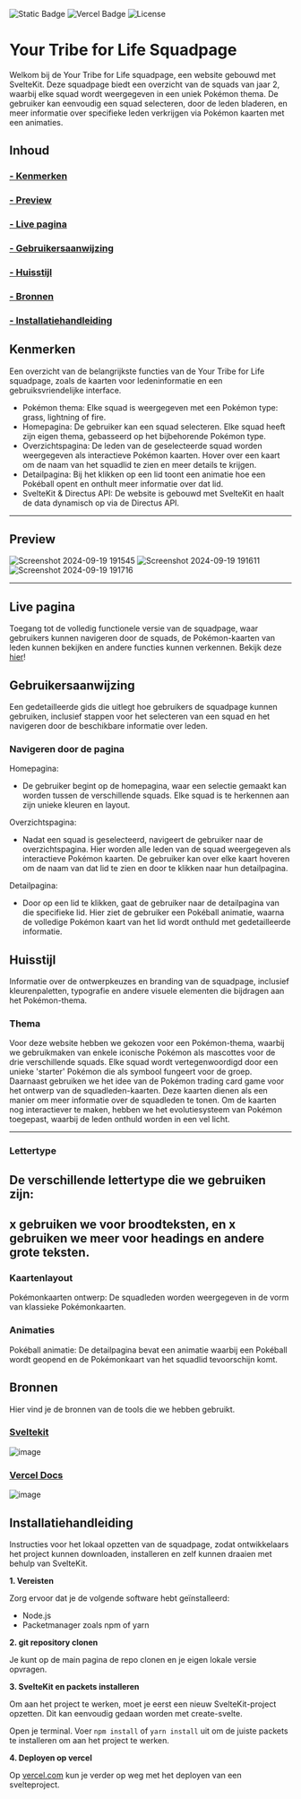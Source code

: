 ![Static Badge](https://img.shields.io/badge/usage-sveltekit-orange) ![Vercel Badge](https://deploy-badge.vercel.app/vercel/deploy-badge) ![License](https://img.shields.io/badge/license-MIT-blue)

# Your Tribe for Life Squadpage
Welkom bij de Your Tribe for Life squadpage, een website gebouwd met SvelteKit. Deze squadpage biedt een overzicht van de squads van jaar 2, waarbij elke squad wordt weergegeven in een uniek Pokémon thema. De gebruiker kan eenvoudig een squad selecteren, door de leden bladeren, en meer informatie over specifieke leden verkrijgen via Pokémon kaarten met een animaties.

## Inhoud

### [- Kenmerken](https://github.com/Khdulkadir/your-tribe-for-life-squad-page?tab=readme-ov-file#kenmerken)
### [- Preview ](https://github.com/Khdulkadir/your-tribe-for-life-squad-page?tab=readme-ov-file#preview)
### [- Live pagina](https://github.com/Khdulkadir/your-tribe-for-life-squad-page?tab=readme-ov-file#live-pagina)
### [- Gebruikersaanwijzing](https://github.com/Khdulkadir/your-tribe-for-life-squad-page?tab=readme-ov-file#gebruikersaanwijzing)
### [- Huisstijl](https://github.com/Khdulkadir/your-tribe-for-life-squad-page?tab=readme-ov-file#huisstijl)
### [- Bronnen](https://github.com/Khdulkadir/your-tribe-for-life-squad-page?tab=readme-ov-file#bronnen)
### [- Installatiehandleiding](https://github.com/Khdulkadir/your-tribe-for-life-squad-page?tab=readme-ov-file#installatiehandleiding-1)


## Kenmerken
Een overzicht van de belangrijkste functies van de Your Tribe for Life squadpage, zoals de kaarten voor ledeninformatie en een gebruiksvriendelijke interface.

- Pokémon thema: Elke squad is weergegeven met een Pokémon type: grass, lightning of fire.
- Homepagina: De gebruiker kan een squad selecteren. Elke squad heeft zijn eigen thema, gebasseerd op het bijbehorende Pokémon type.
- Overzichtspagina: De leden van de geselecteerde squad worden weergegeven als interactieve Pokémon kaarten. Hover over een kaart om de naam van het squadlid te zien en meer details te krijgen.
- Detailpagina: Bij het klikken op een lid toont een animatie hoe een Pokéball opent en onthult meer informatie over dat lid. 
- SvelteKit & Directus API: De website is gebouwd met SvelteKit en haalt de data dynamisch op via de Directus API.

------------------------------------------------------------------------------------------------------------------
## Preview
![Screenshot 2024-09-19 191545](https://github.com/user-attachments/assets/7e7859dd-b0b5-4494-89b5-d9b30b8820fa)
![Screenshot 2024-09-19 191611](https://github.com/user-attachments/assets/2d117ffd-88db-4c5f-ad20-2b99412b2770)
![Screenshot 2024-09-19 191716](https://github.com/user-attachments/assets/b5c08b46-6683-486c-aeac-ada621947eb4)

------------------------------------------------------------------------------------------------------------------


## Live pagina
Toegang tot de volledig functionele versie van de squadpage, waar gebruikers kunnen navigeren door de squads, de Pokémon-kaarten van leden kunnen bekijken en andere functies kunnen verkennen.
Bekijk deze [hier](https://your-tribe-for-life-squad-page-plum-phi.vercel.app/)!


## Gebruikersaanwijzing
Een gedetailleerde gids die uitlegt hoe gebruikers de squadpage kunnen gebruiken, inclusief stappen voor het selecteren van een squad en het navigeren door de beschikbare informatie over leden.

### Navigeren door de pagina
Homepagina:
- De gebruiker begint op de homepagina, waar een selectie gemaakt kan worden tussen de verschillende squads. Elke squad is te herkennen aan zijn unieke kleuren en layout.

Overzichtspagina:
- Nadat een squad is geselecteerd, navigeert de gebruiker naar de overzichtspagina. Hier worden alle leden van de squad weergegeven als interactieve Pokémon kaarten. De gebruiker kan over elke kaart hoveren om de naam van dat lid te zien en door te klikken naar hun detailpagina.

Detailpagina:
- Door op een lid te klikken, gaat de gebruiker naar de detailpagina van die specifieke lid. Hier ziet de gebruiker een Pokéball animatie, waarna de volledige Pokémon kaart van het lid wordt onthuld met gedetailleerde informatie.


## Huisstijl
Informatie over de ontwerpkeuzes en branding van de squadpage, inclusief kleurenpaletten, typografie en andere visuele elementen die bijdragen aan het Pokémon-thema.

### Thema
Voor deze website hebben we gekozen voor een Pokémon-thema, waarbij we gebruikmaken van enkele iconische Pokémon als mascottes voor de drie verschillende squads. Elke squad wordt vertegenwoordigd door een unieke 'starter' Pokémon die als symbool fungeert voor de groep. Daarnaast gebruiken we het idee van de Pokémon trading card game voor het ontwerp van de squadleden-kaarten. Deze kaarten dienen als een manier om meer informatie over de squadleden te tonen. Om de kaarten nog interactiever te maken, hebben we het evolutiesysteem van Pokémon toegepast, waarbij de leden onthuld worden in een vel licht.

------------------------------------------------------------------------------------------------------------------
### Lettertype

De verschillende lettertype die we gebruiken zijn:
- 

x gebruiken we voor broodteksten, en x gebruiken we meer voor headings en andere grote teksten.
------------------------------------------------------------------------------------------------------------------


### Kaartenlayout
Pokémonkaarten ontwerp: De squadleden worden weergegeven in de vorm van klassieke Pokémonkaarten.

### Animaties
Pokéball animatie: De detailpagina bevat een animatie waarbij een Pokéball wordt geopend en de Pokémonkaart van het squadlid tevoorschijn komt.

## Bronnen
Hier vind je de bronnen van de tools die we hebben gebruikt. 

### [Sveltekit](https://kit.svelte.dev/)
![image](https://github.com/user-attachments/assets/27f8ed03-7202-4a01-9924-0f358fc5e75c)

### [Vercel Docs](https://vercel.com/docs/frameworks/sveltekit)
![image](https://github.com/user-attachments/assets/f55ed6b2-1d62-4999-9d23-7e4fb1f00cf3)


## Installatiehandleiding
Instructies voor het lokaal opzetten van de squadpage, zodat ontwikkelaars het project kunnen downloaden, installeren en zelf kunnen draaien met behulp van SvelteKit.

**1. Vereisten**

Zorg ervoor dat je de volgende software hebt geïnstalleerd:

- Node.js
- Packetmanager zoals npm of yarn

**2. git repository clonen**

Je kunt op de main pagina de repo clonen en je eigen lokale versie opvragen.

**3. SvelteKit en packets installeren**

Om aan het project te werken, moet je eerst een nieuw SvelteKit-project opzetten. Dit kan eenvoudig gedaan worden met create-svelte.

Open je terminal.
Voer ```npm install``` of ```yarn install``` uit om de juiste packets te installeren om aan het project te werken.

**4. Deployen op vercel**

Op [vercel.com](https://vercel.com/docs/frameworks/sveltekit) kun je verder op weg met het deployen van een svelteproject. 

